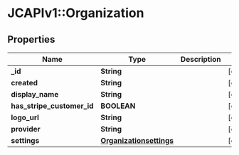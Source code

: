 # JCAPIv1::Organization

## Properties
Name | Type | Description | Notes
------------ | ------------- | ------------- | -------------
**_id** | **String** |  | [optional] 
**created** | **String** |  | [optional] 
**display_name** | **String** |  | [optional] 
**has_stripe_customer_id** | **BOOLEAN** |  | [optional] 
**logo_url** | **String** |  | [optional] 
**provider** | **String** |  | [optional] 
**settings** | [**Organizationsettings**](Organizationsettings.md) |  | [optional] 


